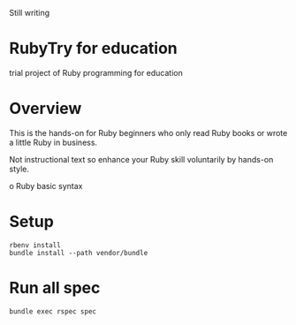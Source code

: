 Still writing

RubyTry for education
======================
trial project of Ruby programming for education


# Overview

This is the hands-on for Ruby beginners who only read Ruby books or wrote a little Ruby in business.  

Not instructional text so enhance your Ruby skill voluntarily by hands-on style.  

o Ruby basic syntax  

# Setup

```
rbenv install
bundle install --path vendor/bundle
```

# Run all spec

```
bundle exec rspec spec
```

